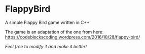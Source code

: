 # FlappyBird
A simple Flappy Bird game written in C++

The game is an adaptation of the one from here: https://codeblockscoding.wordpress.com/2016/10/28/flappy-bird/

*Feel free to modify it and make it better!*
